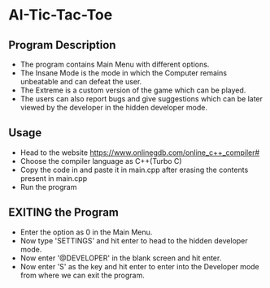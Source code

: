 # AI-Tic-Tac-Toe

## Program Description
- The program contains Main Menu with different options.
- The Insane Mode is the mode in which the Computer remains unbeatable and can defeat the user.
- The Extreme is a custom version of the game which can be played.
- The users can also report bugs and give suggestions which can be later viewed by the developer in the hidden developer mode.

## Usage
- Head to the website https://www.onlinegdb.com/online_c++_compiler#
- Choose the compiler language as C++(Turbo C)
- Copy the code in and paste it in main.cpp after erasing the contents present in main.cpp
- Run the program

## EXITING the Program
- Enter the option as 0 in the Main Menu.
- Now type 'SETTINGS' and hit enter to head to the hidden developer mode.
- Now enter '@DEVELOPER' in the blank screen and hit enter.
- Now enter 'S' as the key and hit enter to enter into the Developer mode from where we can exit the program.
